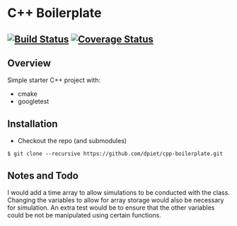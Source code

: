 # C++ Boilerplate
[![Build Status](https://travis-ci.org/aracelis-git/homework4.svg?branch=master)](https://travis-ci.org/aracelis-git/cpp-boilerplate)
[![Coverage Status](https://coveralls.io/repos/github/aracelis-git/homework4/badge.svg?branch=master)](https://coveralls.io/github/aracelis-git/homework4?branch=master)
---

## Overview

Simple starter C++ project with:

- cmake
- googletest

## Installation

- Checkout the repo (and submodules)
```
$ git clone --recursive https://github.com/dpiet/cpp-boilerplate.git
```
## Notes and Todo 
I would add a time array to allow simulations to be conducted with the class. 
Changing the variables to allow for array storage would also be necessary for simulation.
An extra test would be to ensure that the other variables could be not be manipulated using certain functions.

